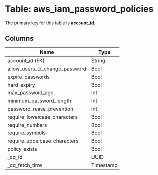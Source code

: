# Table: aws_iam_password_policies


The primary key for this table is **account_id**.


## Columns
| Name          | Type          |
| ------------- | ------------- |
|account_id (PK)|String|
|allow_users_to_change_password|Bool|
|expire_passwords|Bool|
|hard_expiry|Bool|
|max_password_age|Int|
|minimum_password_length|Int|
|password_reuse_prevention|Int|
|require_lowercase_characters|Bool|
|require_numbers|Bool|
|require_symbols|Bool|
|require_uppercase_characters|Bool|
|policy_exists|Bool|
|_cq_id|UUID|
|_cq_fetch_time|Timestamp|